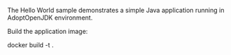 The Hello World sample demonstrates a simple Java application running in AdoptOpenJDK environment.

Build the application image:

docker build -t <image-tag> .
